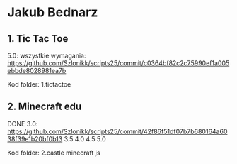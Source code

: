 # Jakub Bednarz 

## 1. Tic Tac Toe

5.0: wszystkie wymagania: https://github.com/Szlonikk/scripts25/commit/c0364bf82c2c75990ef1a005ebbde8028981ea7b

Kod folder: 1.tictactoe
## 2. Minecraft edu
DONE 3.0: https://github.com/Szlonikk/scripts25/commit/42f86f51df07b7b680164a6038f39e1b20bf0b13
3.5
4.0 
4.5 
5.0 

Kod folder: 2.castle minecraft js